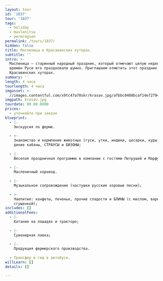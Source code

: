 ```yaml
---
layout: tour
id: '1037'
tour: '1037'
tags:
  - holiday
  - maslenitsa
  - permregion
permalink: /tours/1037/
hidden: false
title: Масленица в Красавинских хуторах.
subtitle: ''
intro: >-
  Масленица — старинный народный праздник, который отмечают целую неделю. Еще со
  времен Руси его праздновали шумно. Приглашаем отметить этот праздник в
  Красавинских хуторах.
summary: ''
length: 4 часа
tourlength: 4 часа
imgasset: >-
  //images.contentful.com/x9tc47a70skr/krasav.jpg/afbbc0408bcaf14e7279440ef6ad5622/krasav.jpg
imgpath: krasav.jpg
tourdate: 00.00.0000
prices:
  - уточняйте при заказе
blueprint:
  - |-
    Экскурсия по ферме.
     
  - >-
    Знакомство и кормление животных (гуси, утки, индюки, цесарки, куры, кролики,
    дикие кабаны, СТРАУСЫ и БИЗОНЫ;
     
  - |-
    Веселая праздничная программа в компании с гостями Петрушей и Марфушей;
     
  - |-
    Масленичный хоровод.
     
  - |-
    Музыкальное сопровождение (частушки русские хоровые песни);
     
  - >-
    Чаепитие: конфеты, печенье, прочие сладости и БЛИНЫ (с маслом, вареньем,
    сгущенкой);
includes: []
additionalFees:
  - |-
    Катание на лошадях и тракторе;
     
  - |-
    Сувенирная лавка;
     
  - |-
    Продукция фермерского производства.
     
  - Трансфер и гид в автобусе.
willLearn: []
details: []

---
```

